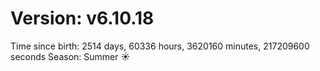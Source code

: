 # Version: v6.10.18
Time since birth: 2514 days, 60336 hours, 3620160 minutes, 217209600 seconds
Season: Summer ☀️
